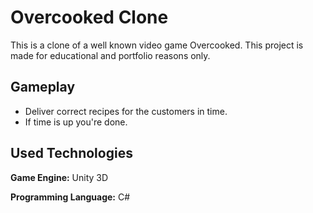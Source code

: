 # Overcooked Clone

This is a clone of a well known video game Overcooked. 
This project is made for educational and portfolio reasons only.

## Gameplay

- Deliver correct recipes for the customers in time.
- If time is up you're done.

## Used Technologies

**Game Engine:** Unity 3D

**Programming Language:** C#
